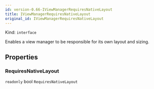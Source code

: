 ```yaml
---
id: version-0.66-IViewManagerRequiresNativeLayout
title: IViewManagerRequiresNativeLayout
original_id: IViewManagerRequiresNativeLayout
---
```


Kind: `interface`



Enables a view manager to be responsible for its own layout and sizing.

## Properties
### RequiresNativeLayout
`readonly`  bool `RequiresNativeLayout`




